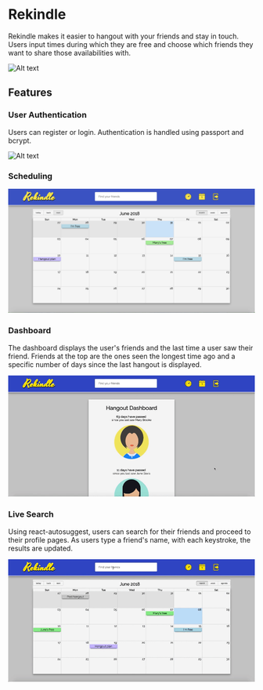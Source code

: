 # Rekindle

Rekindle makes it easier to hangout with your friends and stay in touch. Users input times during which they are free and choose which friends they want to share those availabilities with. 

![Alt text](./assets/rekindle-landing.png?raw=true "Landing Page")

## Features

### User Authentication 
Users can register or login. Authentication is handled using passport and bcrypt. 

![Alt text](./assets/rekindle-login.gif?raw=true "Authentication")

### Scheduling 

![Alt text](./assets/calendar-screen.png?raw=true "Calendar View")

### Dashboard 

The dashboard displays the user's friends and the last time a user saw their friend. Friends at the top are the ones seen the longest time ago and a specific number of days since the last hangout is displayed. 

![Alt text](./assets/rekindle-dashboard.gif?raw=true "Dashboard")

### Live Search 

Using react-autosuggest, users can search for their friends and proceed to their profile pages. As users type a friend's name, with each keystroke, the results are updated. 

![Alt text](./assets/rekindle-search.gif?raw=true "Live Search")